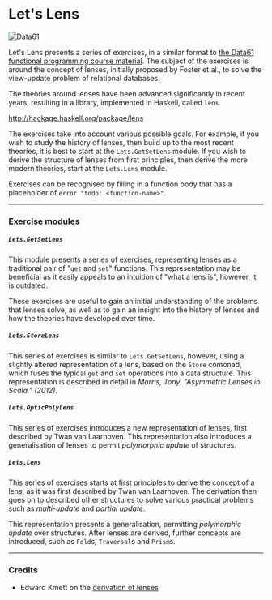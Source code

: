 # Let's Lens

![Data61](http://i.imgur.com/0h9dFhl.png)

Let's Lens presents a series of exercises, in a similar format to
[the Data61 functional programming course material](http://github.com/data61/fp-course).
The subject of the exercises is around the concept of lenses, initially proposed
by  Foster et al., to solve the view-update problem of relational databases.

The theories around lenses have been advanced significantly in recent years,
resulting in a library, implemented in Haskell, called `lens`.

http://hackage.haskell.org/package/lens

The exercises take into account various possible goals. For example, if you wish
to study the history of lenses, then build up to the most recent theories, it is
best to start at the `Lets.GetSetLens` module. If you wish to derive the
structure of lenses from first principles, then derive the more modern theories,
start at the `Lets.Lens` module.

Exercises can be recognised by filling in a function body that has a placeholder
of `error "todo: <function-name>"`.

----

### Exercise modules

##### `Lets.GetSetLens`

This module presents a series of exercises, representing lenses as a traditional
pair of "`get` and `set`" functions. This representation may be beneficial as it
easily appeals to an intuition of "what a lens is", however, it is outdated. 

These exercises are useful to gain an initial understanding of the problems that
lenses solve, as well as to gain an insight into the history of lenses and how
the theories have developed over time.

##### `Lets.StoreLens`

This series of exercises is similar to `Lets.GetSetLens`, however, using a
slightly altered representation of a lens, based on the `Store` comonad, which
fuses the typical `get` and `set` operations into a data structure. This
representation is described in detail in
*Morris, Tony. "Asymmetric Lenses in Scala." (2012).*

##### `Lets.OpticPolyLens`

This series of exercises introduces a new representation of lenses, first
described by Twan van Laarhoven. This representation also introduces a
generalisation of lenses to permit *polymorphic update* of structures.

##### `Lets.Lens`

This series of exercises starts at first principles to derive the concept of a
lens, as it was first described by Twan van Laarhoven. The derivation then goes
on to described other structures to solve various practical problems such as
*multi-update* and *partial update*.

This representation presents a generalisation, permitting *polymorphic update*
over structures. After lenses are derived, further concepts are introduced, such
as `Fold`s, `Traversal`s and `Prism`s.

----

### Credits

* Edward Kmett on the [derivation of lenses](https://github.com/ekmett/lens/wiki/Derivation)

